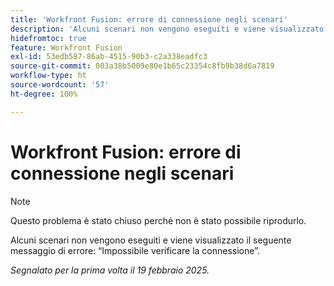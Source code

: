 ```yaml
---
title: 'Workfront Fusion: errore di connessione negli scenari'
description: 'Alcuni scenari non vengono eseguiti e viene visualizzato il seguente messaggio di errore: “Impossibile verificare la connessione”.'
hidefromtoc: true
feature: Workfront Fusion
exl-id: 53edb587-86ab-4515-90b3-c2a338eadfc3
source-git-commit: 003a38b5009e80e1b65c23354c8fb9b38d6a7819
workflow-type: ht
source-wordcount: '57'
ht-degree: 100%

---
```


# Workfront Fusion: errore di connessione negli scenari

>[!NOTE]
>
>Questo problema è stato chiuso perché non è stato possibile riprodurlo.

Alcuni scenari non vengono eseguiti e viene visualizzato il seguente messaggio di errore: “Impossibile verificare la connessione”.

_Segnalato per la prima volta il 19 febbraio 2025._
